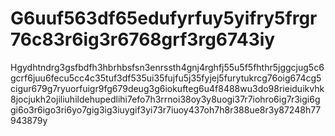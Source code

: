 # G6uuf563df65edufyrfuy5yifry5frgr76c83r6ig3r6768grf3rg6743iy
Hgydhtndrg3gsfbdfh3hbrhbsfsn3enrssth4gnj4rghfj55u5f5fhthr5jggcjug5c6gcrf6juu6fecu5cc4c35tuf3df535ui35fujfu5j35fyjej5furytukrcg76oig674cg5cigur679g7ryuorfuigr9fg679deug3g6iokufteg6u4f8488wu3do98rieiduikvhk8jocjukh2ojiliuhildehupedlihi7efo7h3rrnoi38oy3y8uogi37r7iohro6ig7r3igi6ggi6o3r6igo3ri6yo7gig3ig3iuygif3yi73r7iuoy437oh7h8r388ue8r3y87248h77943879y
